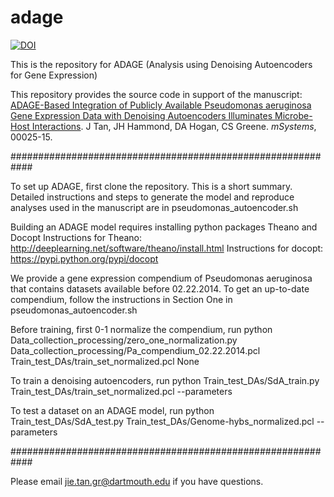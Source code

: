 # adage
[![DOI](https://zenodo.org/badge/19060/greenelab/adage.svg)](https://zenodo.org/badge/latestdoi/19060/greenelab/adage)

This is the repository for ADAGE (Analysis using Denoising Autoencoders for Gene Expression)

This repository provides the source code in support of the manuscript: [ADAGE-Based Integration of Publicly Available Pseudomonas aeruginosa Gene Expression Data with Denoising Autoencoders Illuminates Microbe-Host Interactions](http://msystems.asm.org/content/1/1/e00025-15). J Tan, JH Hammond, DA Hogan, CS Greene. *mSystems*, 00025-15. 

############################################################

To set up ADAGE, first clone the repository. This is a short summary. Detailed instructions and steps to generate the model and reproduce analyses used in the manuscript are in pseudomonas_autoencoder.sh 

Building an ADAGE model requires installing python packages Theano and Docopt 
Instructions for Theano: http://deeplearning.net/software/theano/install.html 
Instructions for docopt: https://pypi.python.org/pypi/docopt

We provide a gene expression compendium of Pseudomonas aeruginosa that contains datasets available before 02.22.2014. To get an up-to-date compendium, follow the instructions in Section One in pseudomonas_autoencoder.sh 

Before training, first 0-1 normalize the compendium, run
python Data_collection_processing/zero_one_normalization.py Data_collection_processing/Pa_compendium_02.22.2014.pcl Train_test_DAs/train_set_normalized.pcl None

To train a denoising autoencoders, run 
python Train_test_DAs/SdA_train.py Train_test_DAs/train_set_normalized.pcl --parameters

To test a dataset on an ADAGE model, run
python Train_test_DAs/SdA_test.py Train_test_DAs/Genome-hybs_normalized.pcl --parameters
 
############################################################

Please email jie.tan.gr@dartmouth.edu if you have questions.
